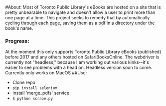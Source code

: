 #About:
Most of Toronto Public Library's eBooks are hosted on a site that is pretty unbearable to navigate and doesn't allow a user to print more than one page at a time. This project seeks to remedy that by automatically cycling through each page, saving them as a pdf in a directory under the book's name.
### Progress:
At the moment this only supports Toronto Public Library eBooks (published) before 2017 and any others hosted on SafariBooksOnline. The webdriver is currently not "headless," because I am working out various kinks--it's easier to see problems with a head on. Headless version soon to come.
Currently only works on MacOS
##Use:
* Clone repo
* `pip install selenium`
* install 'merge_pdfs' service
* `$ python scrape.py`
